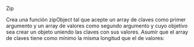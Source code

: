 Zip

Crea una función zipObject tal que acepte un array de claves como primer argumento 
y un array de valores como segundo argumento y cuyo objetivo sea crear un objeto uniendo 
las claves con sus valores. Asumir que el array de claves tiene como mínimo la misma longitud 
que el de valores: